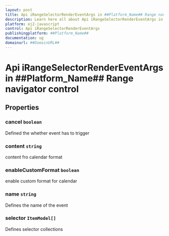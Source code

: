 ```yaml
---
layout: post
title: Api iRangeSelectorRenderEventArgs in ##Platform_Name## Range navigator control | Syncfusion
description: Learn here all about Api iRangeSelectorRenderEventArgs in Syncfusion ##Platform_Name## Range navigator control of Syncfusion Essential JS 2 and more.
platform: ej2-javascript
control: Api iRangeSelectorRenderEventArgs 
publishingplatform: ##Platform_Name##
documentation: ug
domainurl: ##DomainURL##
---
```


# Api iRangeSelectorRenderEventArgs in ##Platform_Name## Range navigator control

## Properties

### cancel `boolean`

Defined the whether event has to trigger

### content `string`

content fro calendar format

### enableCustomFormat `boolean`

enable custom format for calendar

### name `string`

Defines the name of the event

### selector `ItemModel[]`

Defines selector collections
